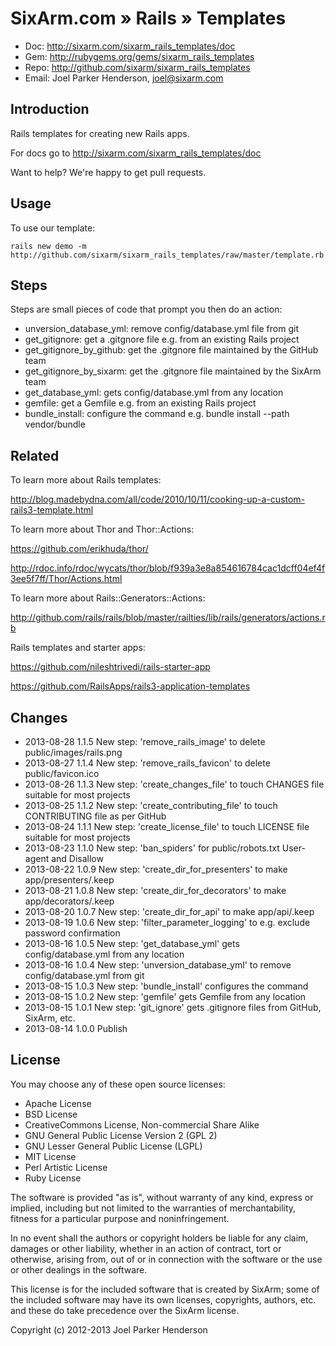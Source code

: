 # SixArm.com » Rails » Templates

* Doc: <http://sixarm.com/sixarm_rails_templates/doc>
* Gem: <http://rubygems.org/gems/sixarm_rails_templates>
* Repo: <http://github.com/sixarm/sixarm_rails_templates>
* Email: Joel Parker Henderson, <joel@sixarm.com>

## Introduction

Rails templates for creating new Rails apps.

For docs go to <http://sixarm.com/sixarm_rails_templates/doc>

Want to help? We're happy to get pull requests.


## Usage

To use our template:

    rails new demo -m http://github.com/sixarm/sixarm_rails_templates/raw/master/template.rb


## Steps

Steps are small pieces of code that prompt you then do an action:

  * unversion_database_yml: remove config/database.yml file from git
  * get_gitignore: get a .gitgnore file e.g. from an existing Rails project
  * get_gitignore_by_github: get the .gitgnore file maintained by the GitHub team
  * get_gitignore_by_sixarm: get the .gitgnore file maintained by the SixArm team
  * get_database_yml: gets config/database.yml from any location
  * gemfile: get a Gemfile e.g. from an existing Rails project
  * bundle_install: configure the command e.g. bundle install --path vendor/bundle


## Related
  
To learn more about Rails templates:

  http://blog.madebydna.com/all/code/2010/10/11/cooking-up-a-custom-rails3-template.html

To learn more about Thor and Thor::Actions:

  https://github.com/erikhuda/thor/

  http://rdoc.info/rdoc/wycats/thor/blob/f939a3e8a854616784cac1dcff04ef4f3ee5f7ff/Thor/Actions.html

To learn more about Rails::Generators::Actions:

  http://github.com/rails/rails/blob/master/railties/lib/rails/generators/actions.rb

Rails templates and starter apps:

  https://github.com/nileshtrivedi/rails-starter-app

  https://github.com/RailsApps/rails3-application-templates


## Changes

* 2013-08-28 1.1.5 New step: 'remove_rails_image' to delete public/images/rails.png
* 2013-08-27 1.1.4 New step: 'remove_rails_favicon' to delete public/favicon.ico
* 2013-08-26 1.1.3 New step: 'create_changes_file' to touch CHANGES file suitable for most projects
* 2013-08-25 1.1.2 New step: 'create_contributing_file' to touch CONTRIBUTING file as per GitHub
* 2013-08-24 1.1.1 New step: 'create_license_file' to touch LICENSE file suitable for most projects
* 2013-08-23 1.1.0 New step: 'ban_spiders' for public/robots.txt User-agent and Disallow
* 2013-08-22 1.0.9 New step: 'create_dir_for_presenters' to make app/presenters/.keep
* 2013-08-21 1.0.8 New step: 'create_dir_for_decorators' to make app/decorators/.keep
* 2013-08-20 1.0.7 New step: 'create_dir_for_api' to make app/api/.keep
* 2013-08-19 1.0.6 New step: 'filter_parameter_logging' to e.g. exclude password confirmation
* 2013-08-16 1.0.5 New step: 'get_database_yml' gets config/database.yml from any location
* 2013-08-16 1.0.4 New step: 'unversion_database_yml' to remove config/database.yml from git
* 2013-08-15 1.0.3 New step: 'bundle_install' configures the command
* 2013-08-15 1.0.2 New step: 'gemfile' gets Gemfile from any location
* 2013-08-15 1.0.1 New step: 'git_ignore' gets .gitignore files from GitHub, SixArm, etc.
* 2013-08-14 1.0.0 Publish


## License

You may choose any of these open source licenses:

  * Apache License
  * BSD License
  * CreativeCommons License, Non-commercial Share Alike
  * GNU General Public License Version 2 (GPL 2)
  * GNU Lesser General Public License (LGPL)
  * MIT License
  * Perl Artistic License
  * Ruby License

The software is provided "as is", without warranty of any kind, 
express or implied, including but not limited to the warranties of 
merchantability, fitness for a particular purpose and noninfringement. 

In no event shall the authors or copyright holders be liable for any 
claim, damages or other liability, whether in an action of contract, 
tort or otherwise, arising from, out of or in connection with the 
software or the use or other dealings in the software.

This license is for the included software that is created by SixArm;
some of the included software may have its own licenses, copyrights, 
authors, etc. and these do take precedence over the SixArm license.

Copyright (c) 2012-2013 Joel Parker Henderson
